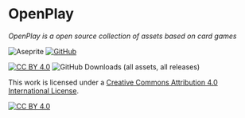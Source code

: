 # OpenPlay

*OpenPlay is a open source collection of assets based on card games*

![Aseprite](https://img.shields.io/badge/this%20project%20was%20made%20with%20Aseprite-FFFFFF?style=for-the-badge&logo=Aseprite&logoColor=#7D929E)
[![GitHub](https://img.shields.io/badge/download-%23121011.svg?style=for-the-badge&logo=github&logoColor=white)](https://github.com/IIpho3nix/OpenPlay/releases/download/release/Release.zip)

[![CC BY 4.0][cc-by-shield]][cc-by] ![GitHub Downloads (all assets, all releases)](https://img.shields.io/github/downloads/IIpho3nix/OpenPlay/total)

This work is licensed under a
[Creative Commons Attribution 4.0 International License][cc-by].

[![CC BY 4.0][cc-by-image]][cc-by]

[cc-by]: http://creativecommons.org/licenses/by/4.0/
[cc-by-image]: https://i.creativecommons.org/l/by/4.0/88x31.png
[cc-by-shield]: https://img.shields.io/badge/License-CC%20BY%204.0-lightgrey.svg
